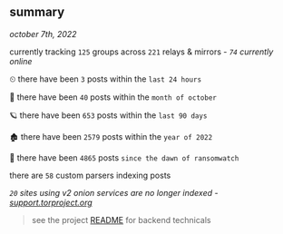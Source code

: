 
## summary
_october 7th, 2022_

currently tracking `125` groups across `221` relays & mirrors - _`74` currently online_

⏲ there have been `3` posts within the `last 24 hours`

🦈 there have been `40` posts within the `month of october`

🪐 there have been `653` posts within the `last 90 days`

🏚 there have been `2579` posts within the `year of 2022`

🦕 there have been `4865` posts `since the dawn of ransomwatch`

there are `58` custom parsers indexing posts

_`20` sites using v2 onion services are no longer indexed - [support.torproject.org](https://support.torproject.org/onionservices/v2-deprecation/)_

> see the project [README](https://github.com/joshhighet/ransomwatch#ransomwatch--) for backend technicals
